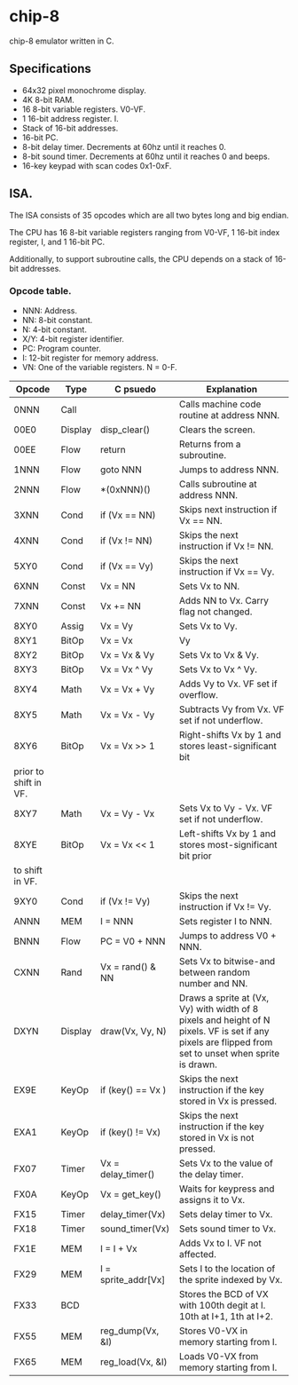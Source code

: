 # chip-8
chip-8 emulator written in C.

## Specifications

- 64x32 pixel monochrome display.
- 4K 8-bit RAM.
- 16 8-bit variable registers. V0-VF.
- 1 16-bit address register. I.
- Stack of 16-bit addresses.
- 16-bit PC.
- 8-bit delay timer. Decrements at 60hz until it reaches 0.
- 8-bit sound timer. Decrements at 60hz until it reaches 0 and beeps.
- 16-key keypad with scan codes 0x1-0xF.

## ISA.

The ISA consists of 35 opcodes which are all two bytes long and big endian.

The CPU has 16 8-bit variable registers ranging from V0-VF, 1 16-bit index register, I,
and 1 16-bit PC.

Additionally, to support subroutine calls, the CPU depends on a stack of 16-bit addresses.

### Opcode table.

- NNN: Address.
- NN:  8-bit constant.
- N:   4-bit constant.
- X/Y: 4-bit register identifier.
- PC:  Program counter.
- I:   12-bit register for memory address.
- VN:  One of the variable registers. N = 0-F.

| Opcode | Type     | C psuedo          | Explanation |
|--------|----------|-------------------|-------------|
| 0NNN   | Call     |                   | Calls machine code routine at address NNN. |
| 00E0   | Display  | disp_clear()      | Clears the screen. |
| 00EE   | Flow     | return            | Returns from a subroutine. |
| 1NNN   | Flow     | goto NNN          | Jumps to address NNN. |
| 2NNN   | Flow     | *(0xNNN)()        | Calls subroutine at address NNN. |
| 3XNN   | Cond     | if (Vx == NN)     | Skips next instruction if Vx == NN. |
| 4XNN   | Cond     | if (Vx != NN)     | Skips the next instruction if Vx != NN. |
| 5XY0   | Cond     | if (Vx == Vy)     | Skips the next instruction if Vx == Vy. |
| 6XNN   | Const    | Vx = NN           | Sets Vx to NN. |
| 7XNN   | Const    | Vx += NN          | Adds NN to Vx. Carry flag not changed. |
| 8XY0   | Assig    | Vx = Vy           | Sets Vx to Vy. |
| 8XY1   | BitOp    | Vx = Vx | Vy      | Sets Vx to Vx | Vy. |
| 8XY2   | BitOp    | Vx = Vx & Vy      | Sets Vx to Vx & Vy. |
| 8XY3   | BitOp    | Vx = Vx ^ Vy      | Sets Vx to Vx ^ Vy. |
| 8XY4   | Math     | Vx = Vx + Vy      | Adds Vy to Vx. VF set if overflow. |
| 8XY5   | Math     | Vx = Vx - Vy      | Subtracts Vy from Vx. VF set if not underflow. |
| 8XY6   | BitOp    | Vx = Vx >> 1      | Right-shifts Vx by 1 and stores least-significant bit
                                          prior to shift in VF. |
| 8XY7   | Math     | Vx = Vy - Vx      | Sets Vx to Vy - Vx. VF set if not underflow. |
| 8XYE   | BitOp    | Vx = Vx << 1      | Left-shifts Vx by 1 and stores most-significant bit prior
                                          to shift in VF. |
| 9XY0   | Cond     | if (Vx != Vy)     | Skips the next instruction if Vx != Vy. |
| ANNN   | MEM      | I = NNN           | Sets register I to NNN. |
| BNNN   | Flow     | PC = V0 + NNN     | Jumps to address V0 + NNN. |
| CXNN   | Rand     | Vx = rand() & NN  | Sets Vx to bitwise-and between random number and NN. |
| DXYN   | Display  | draw(Vx, Vy, N)   | Draws a sprite at (Vx, Vy) with width of 8 pixels and      height of N pixels. VF is set if any pixels are flipped from set to unset when sprite is drawn. |
| EX9E   | KeyOp    | if (key() == Vx ) | Skips the next instruction if the key stored in Vx is pressed. |
| EXA1   | KeyOp    | if (key() != Vx)  | Skips the next instruction if the key stored in Vx is not pressed. |
| FX07   | Timer    | Vx = delay_timer() | Sets Vx to the value of the delay timer. |
| FX0A   | KeyOp    | Vx = get_key()    | Waits for keypress and assigns it to Vx. |
| FX15   | Timer    | delay_timer(Vx)   | Sets delay timer to Vx. |
| FX18   | Timer    | sound_timer(Vx)   | Sets sound timer to Vx. |
| FX1E   | MEM      | I = I + Vx        | Adds Vx to I. VF not affected. |
| FX29   | MEM      | I = sprite_addr[Vx] | Sets I to the location of the sprite indexed by Vx. |
| FX33   | BCD      |                   | Stores the BCD of VX with 100th degit at I. 10th at I+1, 1th at I+2. |
| FX55   | MEM      | reg_dump(Vx, &I)  | Stores V0-VX in memory starting from I.
| FX65   | MEM      | reg_load(Vx, &I)  | Loads V0-VX from memory starting from I.
